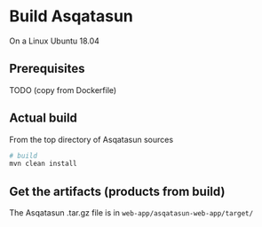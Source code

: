 # Build Asqatasun

On a Linux Ubuntu 18.04

## Prerequisites

TODO (copy from Dockerfile)

## Actual build

From the top directory of Asqatasun sources
```sh
# build
mvn clean install
```

## Get the artifacts (products from build)

The Asqatasun .tar.gz file is in `web-app/asqatasun-web-app/target/`
